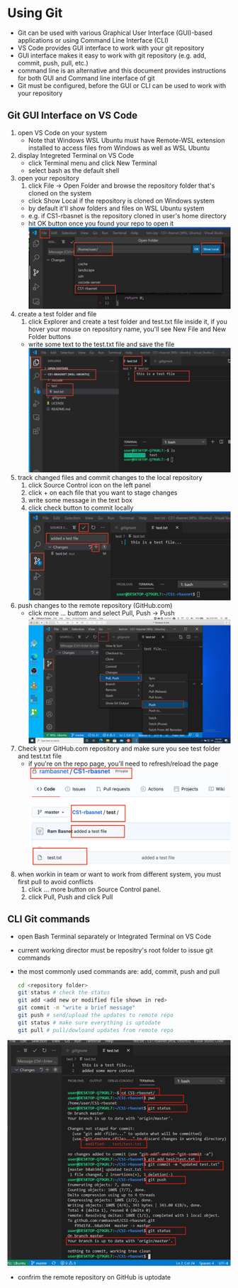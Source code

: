 # Using Git

- Git can be used with various Graphical User Interface (GUI)-based applications or using Command Line Interface (CLI)
- VS Code provides GUI interface to work with your git repository
- GUI interface makes it easy to work with git repository (e.g. add, commit, push, pull, etc.)
- command line is an alternative and this document provides instructions for both GUI and Command line interface of git
- Git must be configured, before the GUI or CLI can be used to work with your repository

## Git GUI Interface on VS Code

1. open VS Code on your system
    - Note that Windows WSL Ubuntu must have Remote-WSL extension installed to access files from Windows as well as WSL Ubuntu
2. display Integreted Terminal on VS Code
    - click Terminal menu and click New Terminal
    - select bash as the default shell
3. open your repository
    1. click File -> Open Folder and browse the repository folder that's cloned on the system
    - click Show Local if the repository is cloned on Windows system
    - by default it'll show folders and files on WSL Ubuntu system
    - e.g. if CS1-rbasnet is the repository cloned in user's home directory
    - hit OK button once you found your repo to open it
    ![Open Repo](Code-Git-GUI.png)
3. create a test folder and file
    1. click Explorer and create a test folder and test.txt file inside it, if you hover your mouse on repository name, you'll see New File and New Folder buttons
    - write some text to the test.txt file and save the file
    ![Create Folder](CreateFolderFile.png)
4. track changed files and commit changes to the local repository
    1. click Source Control icon on the left panel
    2. click + on each file that you want to stage changes
    3. write some message in the text box
    4. click check button to commit locally
    ![Add, Commit](GUI-add-Commit.png)
5. push changes to the remote repository (GitHub.com)
    - click more ... buttom and select Pull, Push -> Push
    ![Push](GUI-push.png)
6. Check your GitHub.com repository and make sure you see test folder and test.txt file
    - if you're on the repo page, you'll need to refresh/reload the page
    ![GitHub Check](GitHubCheck.png)
6. when workin in team or want to work from different system, you must first pull to avoid conflicts
    1. click ... more button on Source Control panel.
    2. click Pull, Push and click Pull

## CLI Git commands

- open Bash Terminal separately or Integrated Terminal on VS Code
- current working director must be repositry's root folder to issue git commands
- the most commonly used commands are: add, commit, push and pull

    ```bash
    cd <repository folder>
    git status # check the status
    git add <add new or modified file shown in red>
    git commit -m "write a brief message"
    git push # send/upload the updates to remote repo
    git status # make sure everything is uptodate
    git pull # pull/dowloand updates from remote repo
    ```

![CLI Git](Git-CLI.png)

- confrim the remote repository on GitHub is uptodate
